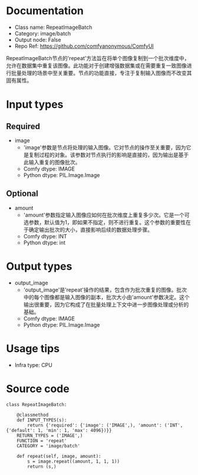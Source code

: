# Documentation
- Class name: RepeatImageBatch
- Category: image/batch
- Output node: False
- Repo Ref: https://github.com/comfyanonymous/ComfyUI

RepeatImageBatch节点的'repeat'方法旨在将单个图像复制到一个批次维度中，允许在数据集中重复该图像。此功能对于创建增强数据集或在需要重复一致图像进行批量处理的场景中至关重要。节点的功能直接，专注于复制输入图像而不改变其固有属性。

# Input types
## Required
- image
    - 'image'参数是节点将处理的输入图像。它对节点的操作至关重要，因为它是复制过程的对象。该参数对节点执行的影响是直接的，因为输出是基于此输入重复的图像批次。
    - Comfy dtype: IMAGE
    - Python dtype: PIL.Image.Image
## Optional
- amount
    - 'amount'参数指定输入图像应如何在批次维度上重复多少次。它是一个可选参数，默认值为1，即如果不指定，则不进行重复。这个参数的重要性在于确定输出批次的大小，直接影响后续的数据处理步骤。
    - Comfy dtype: INT
    - Python dtype: int

# Output types
- output_image
    - 'output_image'是'repeat'操作的结果，包含作为批次重复的图像。批次中的每个图像都是输入图像的副本，批次大小由'amount'参数决定。这个输出很重要，因为它构成了在批量处理上下文中进一步图像处理或分析的基础。
    - Comfy dtype: IMAGE
    - Python dtype: PIL.Image.Image

# Usage tips
- Infra type: CPU

# Source code
```
class RepeatImageBatch:

    @classmethod
    def INPUT_TYPES(s):
        return {'required': {'image': ('IMAGE',), 'amount': ('INT', {'default': 1, 'min': 1, 'max': 4096})}}
    RETURN_TYPES = ('IMAGE',)
    FUNCTION = 'repeat'
    CATEGORY = 'image/batch'

    def repeat(self, image, amount):
        s = image.repeat((amount, 1, 1, 1))
        return (s,)
```